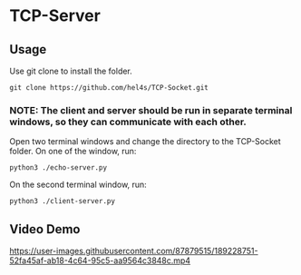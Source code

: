 # TCP-Server


## Usage
Use git clone to install the folder. 
```
git clone https://github.com/hel4s/TCP-Socket.git
```

### NOTE: The client and server should be run in separate terminal windows, so they can communicate with each other.


Open two terminal windows and change the directory to the TCP-Socket folder. On one of the window, run:

```
python3 ./echo-server.py
```
On the second terminal window, run:
```
python3 ./client-server.py
```


## Video Demo




https://user-images.githubusercontent.com/87879515/189228751-52fa45af-ab18-4c64-95c5-aa9564c3848c.mp4

